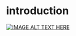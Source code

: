# introduction

[![IMAGE ALT TEXT HERE](https://img.youtube.com/vi/YOUTUBE_VIDEO_ID_HERE/0.jpg)](https://youtu.be/d8_fuXlGRVU)

